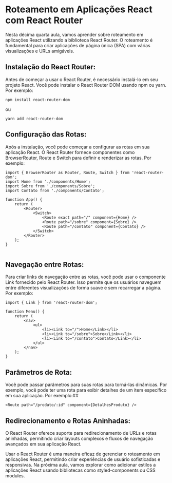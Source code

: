 ## <h1>Roteamento em Aplicações React com React Router</h1>


Nesta décima quarta aula, vamos aprender sobre roteamento em aplicações React utilizando a biblioteca React Router. O roteamento é fundamental para criar aplicações de página única (SPA) com várias visualizações e URLs amigáveis.
## 


## **Instalação do React Router**: 


Antes de começar a usar o React Router, é necessário instalá-lo em seu projeto React. Você pode instalar o React Router DOM usando npm ou yarn. Por exemplo:
```
npm install react-router-dom
```
ou
```
yarn add react-router-dom
```
##  


## **Configuração das Rotas**: 


Após a instalação, você pode começar a configurar as rotas em sua aplicação React. O React Router fornece componentes como BrowserRouter, Route e Switch para definir e renderizar as rotas. Por exemplo:
```
import { BrowserRouter as Router, Route, Switch } from 'react-router-dom';
import Home from './components/Home';
import Sobre from './components/Sobre';
import Contato from './components/Contato';

function App() {
    return (
        <Router>
            <Switch>
                <Route exact path="/" component={Home} />
                <Route path="/sobre" component={Sobre} />
                <Route path="/contato" component={Contato} />
            </Switch>
        </Router>
    );
}


```
##  


## **Navegação entre Rotas**: 


Para criar links de navegação entre as rotas, você pode usar o componente Link fornecido pelo React Router. Isso permite que os usuários naveguem entre diferentes visualizações de forma suave e sem recarregar a página. Por exemplo:
```
import { Link } from 'react-router-dom';

function Menu() {
    return (
        <nav>
            <ul>
                <li><Link to="/">Home</Link></li>
                <li><Link to="/sobre">Sobre</Link></li>
                <li><Link to="/contato">Contato</Link></li>
            </ul>
        </nav>
    );
}

```
##  


## **Parâmetros de Rota**: 


Você pode passar parâmetros para suas rotas para torná-las dinâmicas. Por exemplo, você pode ter uma rota para exibir detalhes de um item específico em sua aplicação. Por exemplo:##
```
<Route path="/produto/:id" component={DetalhesProduto} />

```
##


## **Redirecionamento e Rotas Aninhadas**: 


O React Router oferece suporte para redirecionamento de URLs e rotas aninhadas, permitindo criar layouts complexos e fluxos de navegação avançados em sua aplicação React.

Usar o React Router é uma maneira eficaz de gerenciar o roteamento em aplicações React, permitindo criar experiências de usuário sofisticadas e responsivas. Na próxima aula, vamos explorar como adicionar estilos a aplicações React usando bibliotecas como styled-components ou CSS modules.
